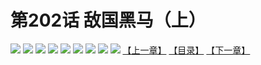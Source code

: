 # 第202话 敌国黑马（上）
![](https://mhpic.xiaomingtaiji.net/comic/D/斗破苍穹拆分版/202话/1.jpg-zymk.middle.webp)
![](https://mhpic.xiaomingtaiji.net/comic/D/斗破苍穹拆分版/202话/2.jpg-zymk.middle.webp)
![](https://mhpic.xiaomingtaiji.net/comic/D/斗破苍穹拆分版/202话/3.jpg-zymk.middle.webp)
![](https://mhpic.xiaomingtaiji.net/comic/D/斗破苍穹拆分版/202话/4.jpg-zymk.middle.webp)
![](https://mhpic.xiaomingtaiji.net/comic/D/斗破苍穹拆分版/202话/5.jpg-zymk.middle.webp)
![](https://mhpic.xiaomingtaiji.net/comic/D/斗破苍穹拆分版/202话/6.jpg-zymk.middle.webp)
![](https://mhpic.xiaomingtaiji.net/comic/D/斗破苍穹拆分版/202话/7.jpg-zymk.middle.webp)
![](https://mhpic.xiaomingtaiji.net/comic/D/斗破苍穹拆分版/202话/8.jpg-zymk.middle.webp)
![](https://mhpic.xiaomingtaiji.net/comic/D/斗破苍穹拆分版/202话/9.jpg-zymk.middle.webp)
[【上一章】](./201.md)
[【目录】](./READMD.md)
[【下一章】](./203.md)
